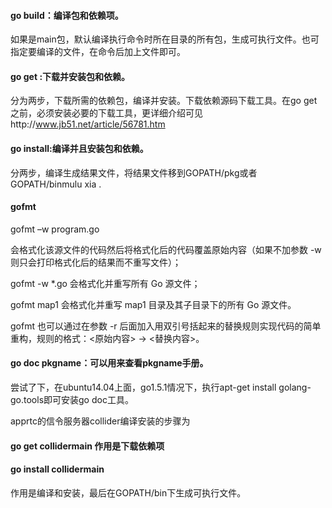 
#### go build：编译包和依赖项。 
如果是main包，默认编译执行命令时所在目录的所有包，生成可执行文件。也可指定要编译的文件，在命令后加上文件即可。

#### go get :下载并安装包和依赖。
分为两步，下载所需的依赖包，编译并安装。下载依赖源码下载工具。在go get之前，必须安装必要的下载工具，更详细介绍可见http://www.jb51.net/article/56781.htm

#### go install:编译并且安装包和依赖。
分两步，编译生成结果文件，将结果文件移到GOPATH/pkg或者GOPATH/binmulu xia .

#### gofmt

gofmt –w program.go

会格式化该源文件的代码然后将格式化后的代码覆盖原始内容（如果不加参数 -w 则只会打印格式化后的结果而不重写文件）；

gofmt -w *.go 会格式化并重写所有 Go 源文件；

gofmt map1 会格式化并重写 map1 目录及其子目录下的所有 Go 源文件。

gofmt 也可以通过在参数 -r 后面加入用双引号括起来的替换规则实现代码的简单重构，规则的格式：<原始内容> -> <替换内容>。

#### go doc pkgname：可以用来查看pkgname手册。
尝试了下，在ubuntu14.04上面，go1.5.1情况下，执行apt-get install golang-go.tools即可安装go doc工具。

apprtc的信令服务器collider编译安装的步骤为 
#### go get collidermain 作用是下载依赖项 
#### go install collidermain 
作用是编译和安装，最后在GOPATH/bin下生成可执行文件。